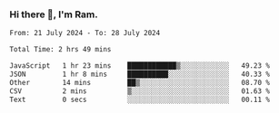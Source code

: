 ### Hi there 👋, I'm Ram.

<!--START_SECTION:waka-->

```txt
From: 21 July 2024 - To: 28 July 2024

Total Time: 2 hrs 49 mins

JavaScript   1 hr 23 mins    ████████████▒░░░░░░░░░░░░   49.23 %
JSON         1 hr 8 mins     ██████████░░░░░░░░░░░░░░░   40.33 %
Other        14 mins         ██▒░░░░░░░░░░░░░░░░░░░░░░   08.70 %
CSV          2 mins          ▒░░░░░░░░░░░░░░░░░░░░░░░░   01.63 %
Text         0 secs          ░░░░░░░░░░░░░░░░░░░░░░░░░   00.11 %
```

<!--END_SECTION:waka-->
